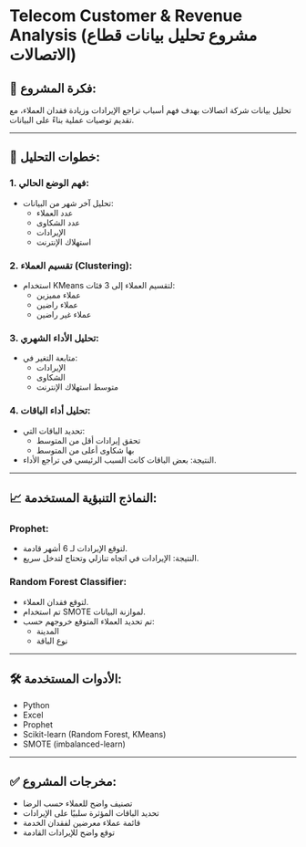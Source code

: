 # Telecom Customer & Revenue Analysis (مشروع تحليل بيانات قطاع الاتصالات)

## 🧠 فكرة المشروع:
تحليل بيانات شركة اتصالات بهدف فهم أسباب تراجع الإيرادات وزيادة فقدان العملاء، مع تقديم توصيات عملية بناءً على البيانات.

---

## 🧾 خطوات التحليل:

### 1. فهم الوضع الحالي:
- تحليل آخر شهر من البيانات:  
  - عدد العملاء  
  - عدد الشكاوى  
  - الإيرادات  
  - استهلاك الإنترنت  

### 2. تقسيم العملاء (Clustering):
- استخدام KMeans لتقسيم العملاء إلى 3 فئات:
  - عملاء مميزين
  - عملاء راضين
  - عملاء غير راضين

### 3. تحليل الأداء الشهري:
- متابعة التغير في:
  - الإيرادات
  - الشكاوى
  - متوسط استهلاك الإنترنت

### 4. تحليل أداء الباقات:
- تحديد الباقات التي:
  - تحقق إيرادات أقل من المتوسط
  - بها شكاوى أعلى من المتوسط
- النتيجة: بعض الباقات كانت السبب الرئيسي في تراجع الأداء.

---

## 📈 النماذج التنبؤية المستخدمة:

### Prophet:
- لتوقع الإيرادات لـ 6 أشهر قادمة.
- النتيجة: الإيرادات في اتجاه تنازلي وتحتاج لتدخل سريع.

### Random Forest Classifier:
- لتوقع فقدان العملاء.
- تم استخدام SMOTE لموازنة البيانات.
- تم تحديد العملاء المتوقع خروجهم حسب:
  - المدينة
  - نوع الباقة

---

## 🛠️ الأدوات المستخدمة:
- Python
- Excel
- Prophet
- Scikit-learn (Random Forest, KMeans)
- SMOTE (imbalanced-learn)

---

## ✅ مخرجات المشروع:
- تصنيف واضح للعملاء حسب الرضا
- تحديد الباقات المؤثرة سلبيًا على الإيرادات
- قائمة عملاء معرضين لفقدان الخدمة
- توقع واضح للإيرادات القادمة
